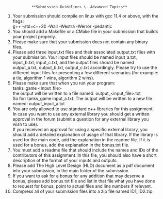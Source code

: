 				**Submission Guidelines \- Advanced Topics**

1. Your submission should compile on linux with gcc 11.4 or above, with the flags:  
   g++ \-std=c++20 \-Wall \-Wextra \-Werror \-pedantic   
2. You should add a Makefile or a CMake file in your submission that builds your project properly.  
3. Please make sure that your submission does not contain any binary files.  
4. Please add three input.txt files and their associated output.txt files with your submission. Your input files should be named input\_a.txt, input\_b.txt, input\_c.txt, and the output files should be named output\_a.txt, output\_b.txt, output\_c.txt accordingly. Please try to use the different input files for presenting a few different scenarios (for example: a tie, algorithm 1 wins, algorithm 2 wins).  
5. Please make sure that when you run your program:  
   	tanks\_game \<input\_file\>  
   the output will be written to a file named: output\_\<input\_file\>.txt  
   So for: tanks\_game input\_a.txt. The output will be written to a new file named: output\_input\_a.txt  
6. You are only allowed to use standard c++ libraries for this assignment. In case you want to use any external library you should get a written approval in the forum (submit a question for any external library you wish to use).  
   If you received an approval for using a specific external library, you should add a detailed explanation of usage of that library. If the library is used for the main code, add the explanation in the readme file. If it is used for a bonus, add the explanation in the bonus.txt file.  
7. You must add a readme file that should include the names and IDs of the contributors of this assignment. In this file, you should also have a short description of the format of your inputs and outputs.  
8. Please add The High Level Design (HLD) document as a pdf document into your submission, in the main folder of the submission.  
9. If you want to ask for a bonus for any addition that may deserve a bonus, please add bonus.txt file and list in that file what you have done to request for bonus, point to actual files and line numbers if relevant.  
10. Compress all of your submission files into a zip file named ID1\_ID2.zip

